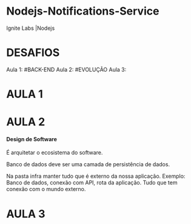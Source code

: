 # Nodejs-Notifications-Service

Ignite Labs |Nodejs

# DESAFIOS

Aula 1: #BACK-END
Aula 2: #EVOLUÇÃO
Aula 3:

# AULA 1

# AULA 2

#### Design de Software

É arquitetar o ecosistema do software.

Banco de dados deve ser uma camada de persistência de dados.

Na pasta infra manter tudo que é externo da nossa aplicação.
Exemplo: Banco de dados, conexão com API, rota da aplicação.
Tudo que tem conexão com o mundo externo.

# AULA 3
